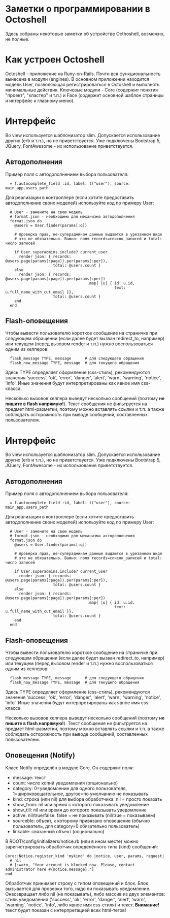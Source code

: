 # Заметки о программировании в Octoshell

Здесь собраны некоторые заметки об устройстве Octhoshell, возможно, не полные.

# Как устроен Octoshell

Octoshell - приложение на Runy-on-Rails. Почти вся функциональность вынесена в
модули (engines). В основном приложении находится модель User, позволяющая
регистрироваться в Octoshell и выполнять минимальные действия. Ключевые модули -
Core (содержит понятия "проект", "кластер" и т.п.) и Face (содержит основной
шаблон страницы и интерфейс к главному меню).

# Интерфейс

Во view используется шаблонизатор slim. Допускается использование других (erb 
и т.п.), но не приветствуется. Уже подключены Bootstrap 5, JQuery, FontAwesome -
их использование приветствуется.

## Автодополнения

Пример поля с автодополнением выбора пользователя:

```
  = f.autocomplete_field :id, label: t("user"), source: main_app.users_path
```

Для реализации в контроллере (если хотите предоставить автодополнение своих
моделей) используйте код по примеру User:

```
  # User - замените на свою модель
  # format.json - необходимо для механизма автодополнения
  format.json do
    @users = User.finder(params[:q])
    
    # проверка прав, не-суперадминам данные выдаются в урезанном виде
    # это не обязательно. Важно: поля records=список_записей и total: число записей

    if User.superadmins.include? current_user
      render json: { records: @users.page(params[:page]).per(params[:per]),
                     total: @users.count }
    else
      render json: { records: @users.page(params[:page]).per(params[:per])
                                    .map{ |u| { id: u.id,
                                                text: u.full_name_with_cut_email }},
                     total: @users.count }
    end
  end
```

## Flash-оповещения

Чтобы вывести пользователю короткое сообщение на страничке при следующем
обращении (если далее будет вызван redirect_to, например) или текущем (перед
вызовом render и т.п.) нужно воспользоваться одним из хелперов:

```
  flash_message TYPE, message      # для следующего обращения
  flash_now_message TYPE, message  # для текущего обращения
```

Здесь TYPE определяет оформление (css-стиль), рекомендуются значения 'success',
'ok', 'error', 'danger', 'alert', 'warn', 'warning', 'notice', 'info'. Иные
значения будут интерпретированы как явное имя css-класса.

Несколько вызовов хелпера выведут несколько сообщений (поэтому
**не пишите в flash напрямую!**). Текст сообщения не фильтруется на предмет
html-разметки, поэтому можно вставлять ссылки и т.п. а также соблюдать
осторожность при выводе сообщений, составленных пользователем.

# Интерфейс

Во view используется шаблонизатор slim. Допускается использование других (erb 
и т.п.), но не приветствуется. Уже подключены Bootstrap 5, JQuery, FontAwesome -
их использование приветствуется.

## Автодополнения

Пример поля с автодополнением выбора пользователя:

```
  = f.autocomplete_field :id, label: t("user"), source: main_app.users_path
```

Для реализации в контроллере (если хотите предоставить автодополнение своих
моделей) используйте код по примеру User:

```
  # User - замените на свою модель
  # format.json - необходимо для механизма автодополнения
  format.json do
    @users = User.finder(params[:q])
    
    # проверка прав, не-суперадминам данные выдаются в урезанном виде
    # это не обязательно. Важно: поля records=список_записей и total: число записей

    if User.superadmins.include? current_user
      render json: { records: @users.page(params[:page]).per(params[:per]),
                     total: @users.count }
    else
      render json: { records: @users.page(params[:page]).per(params[:per])
                                    .map{ |u| { id: u.id,
                                                text: u.full_name_with_cut_email }},
                     total: @users.count }
    end
  end
```

## Flash-оповещения

Чтобы вывести пользователю короткое сообщение на страничке при следующем
обращении (если далее будет вызван redirect_to, например) или текущем (перед
вызовом render и т.п.) нужно воспользоваться одним из хелперов:

```
  flash_message TYPE, message      # для следующего обращения
  flash_now_message TYPE, message  # для текущего обращения
```

Здесь TYPE определяет оформление (css-стиль), рекомендуются значения 'success',
'ok', 'error', 'danger', 'alert', 'warn', 'warning', 'notice', 'info'. Иные
значения будут интерпретированы как явное имя css-класса.

Несколько вызовов хелпера выведут несколько сообщений (поэтому
**не пишите в flash напрямую!**). Текст сообщения не фильтруется на предмет
html-разметки, поэтому можно вставлять ссылки и т.п. а также соблюдать
осторожность при выводе сообщений, составленных пользователем.

## Оповещения (Notify)

Класс Notify определён в модуле Core. Он содержит поля:

- message:        текст
- count:          число копий уведомления (опционально)
- category:       0=уведомление для одного пользователя, 1=широковещательное, другое=по умолчанию не показывать
- kind:           строка (или nil) для выбора обработчика. nil = просто показать
- show_from:      nil или время с которого показывать уведомление
- show_till:      nil или время до которого показывать уведомление
- active:         nil/true/false. false = не показывать (nil/true = показываем)
- sourceble:      объект, к которому привязано оповещение (обычно пользователь, для category=0 обязательно пользователь)
- linkable:       связанный объект (опционально)

В ROOT/config/initializers/notice.rb (или в ином месте) можно зарегистрировать обработчик
определённого типа (kind) сообщений:

```
Core::Notice.register_kind 'mykind' do |notice, user, params, request|
  # nil
  # [:warn, "Your account is blocked now. Please, contact administrator here #{notice.message}."]
end
```

Обработчик принимает строку с типом оповещений и блок. Блок вызывается для проверки
того, надо ли показывать уведомление. Онвозвращает либо nil (не показывать), либо
массив из двух элементов: стиль уведомления ('success', 'ok', 'error', 'danger',
'alert', 'warn', 'warning', 'notice', 'info', либо явное имя css-стиля) и текст.
**Внимание!** текст будет показан с интерпретацией всех html-тегов!
